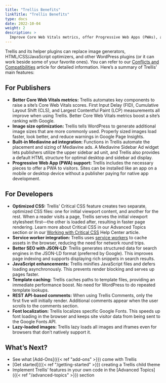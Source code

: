 ```yaml
---
title: "Trellis Benefits"
linkTitle: "Trellis Benefits"
type: docs
date: 2022-10-04
weight: 2
description: >
  Improve Core Web Vitals metrics, offer Progressive Web Apps (PWAs), and more when you use Trellis as your theme framework.
---
```

Trellis and its helper plugins can replace image generators, HTML/CSS/JavaScript optimizers, and other WordPress plugins (or it can work beside some of your favorite ones). You can refer to our [Conflicts and Compatibilities](https://intercom.help/mediavine-products/en/articles/5046317-trellis-themes-conflicts-and-compatibilities) article for detailed information. Here’s a summary of Trellis’ main features:
## For Publishers

- **Better Core Web Vitals metrics:** Trellis automates key components to raise a site’s Core Web Vitals scores. First Input Delay (FID), Cumulative Layout Shift (CLS), and Largest Contentful Paint (LCP) measurements all improve when using Trellis. Better Core Web Vitals metrics boost a site’s ranking with Google.
- **Image size optimization:** Trellis tells WordPress to generate additional image sizes that are more commonly used. Properly sized images load faster, look better, and reduce warnings in Google Page Insights.
- **Built-in Mediavine ad integration:** Functions in Trellis automate the placement and sizing of Mediavine ads. A Mediavine Sidebar Ad widget lets publishers utilize the upper sidebar ad unit, and Trellis also provides a default HTML structure for optimal desktop and sidebar ad display.
- **Progressive Web App (PWA) support:** Trellis includes the necessary pieces to offer a PWA to visitors. Sites can be installed like an app on a mobile or desktop device without a publisher paying for native app development.

## For Developers

- **Optimized CSS:** Trellis’ Critical CSS feature creates two separate, optimized CSS files: one for initial viewport content, and another for the rest. When a reader visits a page, Trellis serves the initial viewport stylesheet first—the other is loaded after, resulting in faster page rendering. Learn more about Critical CSS in our Advanced Topics section or in our [Working with Critical CSS](https://intercom.help/mediavine-products/en/articles/4551189-working-with-critical-css) Help Center article.
- **Service worker integration:** Trellis uses [service workers](https://developers.google.com/web/fundamentals/primers/service-workers) to cache assets in the browser, reducing the need for network round trips.
- **Better SEO with JSON-LD:** Trellis generates structured data for search engines in the JSON-LD format (preferred by Google). This improves page indexing and supports displaying rich snippets in search results.
- **JavaScript enhancements:** Trellis minifies JavaScript files and defers loading asynchronously. This prevents render blocking and serves up pages faster.
- **Template caching:** Trellis caches paths to template files, providing an immediate performance boost. No need for WordPress to do repeated template lookups.
- **REST API-based comments:** When using Trellis Comments, only the first five will initially render. Additional comments appear when the user scrolls to the comments section.
- **Font localization:** Trellis localizes specific Google Fonts. This speeds up font loading in the browser and keeps site visitor data from being sent to the Google Fonts API.
- **Lazy-loaded images:** Trellis lazy loads all images and iframes even for browsers that don’t natively support it.

## What’s Next?

- See what [Add-Ons]({{< ref "add-ons" >}}) come with Trellis
- [Get started]({{< ref "/getting-started" >}}) creating a Trellis child theme
- Implement Trellis’ features in your own code in the [Advanced Topics]({{< ref "/advanced-topics" >}}) section